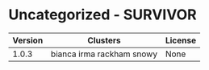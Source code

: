 # Uncategorized - SURVIVOR







| Version | Clusters | License |
| ------- | -------- | ------- |
| 1.0.3 | bianca irma rackham snowy | None |
